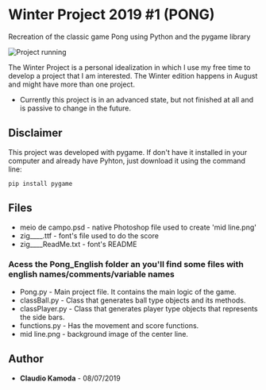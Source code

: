 # Winter Project 2019 #1 (PONG)
Recreation of the classic game Pong using Python and the pygame library

![Project running](https://github.com/ClaudioKamoda/Winter-Project-2019/blob/master/Exemplo%201.PNG)

The Winter Project is a personal idealization in which I use my free time to develop a project that I am interested. The Winter edition happens in August and might have more than one project.
* Currently this project is in an advanced state, but not finished at all and is passive to change in the future.

## Disclaimer
This project was developed with pygame. If don't have it installed in your computer and already have Pyhton, just download it using the command line: 
```
pip install pygame
```

## Files

* meio de campo.psd - native Photoshop file used to create 'mid line.png'
* zig____.ttf - font's file used to do the score
* zig____ReadMe.txt - font's README

### Acess the Pong_English folder an you'll find some files with english names/comments/variable names

* Pong.py - Main project file. It contains the main logic of the game.
* classBall.py - Class that generates ball type objects and its methods.
* classPlayer.py - Class that generates player type objects that represents the side bars.
* functions.py - Has the movement and score functions.
* mid line.png - background image of the center line.

## Author

* **Claudio Kamoda** - 08/07/2019
